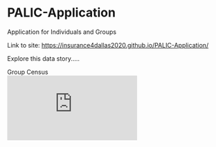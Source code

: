 # PALIC-Application
Application for Individuals and Groups

Link to site: https://insurance4dallas2020.github.io/PALIC-Application/

Explore this data story.....
<body>
<span>Group Census</span>
<div class="container">
<iframe src="https://docs.google.com/forms/d/e/1FAIpQLSccg-XhfVJR-CGAXT-IhhTCW6lusp-E8JaZuo77obakRkricw/viewform?usp=sf_link" class="responsive-iframe" frameborder="0" marginheight="0" marginwidth="0">Loading…</iframe>
</div>
<script type="text/javascript" src = "index.js"></script>
</body>
